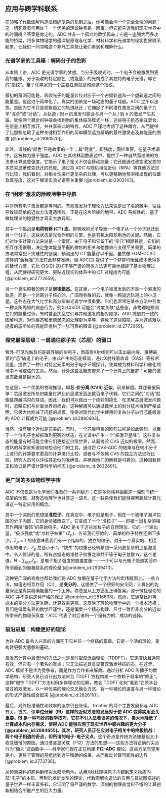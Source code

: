 ## 应用与跨学科联系

在领略了代数图解构造法错综复杂的机制之后，你可能会问一个完全合理的问题：这一切究竟有何用处？一个优美的理论钟表是一回事，但它能告诉我们现实世界中的时间吗？答案是肯定的。ADC 并非一个孤立的数学孤岛；它是一座强大而多功能的桥梁，将多体物理学的最深层原理与化学、材料科学和光谱学的现实世界联系起来。让我们一同领略这个非凡工具能让我们看到和理解什么。

### 光谱学家的工具箱：解码分子的色彩

从本质上讲，ADC 是光谱学家的梦想。当分子吸收光时，一个电子会被激发到更高的能级。分子吸收的特定颜色（或能量）的光构成了其独特的电子光谱，即它的“指纹”。量子化学家的一个主要任务就是预测这个指纹。

最初的猜测可能是，吸收光子的能量仅仅对应于一个占据轨道和一个虚轨道之间的能量差。但这过于简单化了。真实的图景是一场动态的量子戏剧。ADC 之所以出色，是因为它不只是观察孤立的轨道跃迁；它捕捉了不同潜在激发之间的量子力学“混合”或“对话”。从轨道 $i$ 到 $a$ 的激发可能会与另一个从 $j$ 到 $b$ 的激发产生共振。就像两个耦合的钟摆会找到新的集体振荡模式一样，这些电子组态相互混合，在能量上相互推开，并共享彼此的特性。ADC 严谨地考虑了这种耦合，从而提供了比那些忽略了这种关键相互作用的简单模型远为精确的最终激发态及其能量的图像 [@problem_id:2890570]。

此外，谱线的“颜色”只是故事的一半；其“亮度”，即强度，同样重要。在量子术语中，这被称为振子强度。ADC 在其格林函数表述中，提供了一种自然而准确的方法来计算这些强度。它揭示了电子相关不仅会移动能量；它还能通过改变激发态的本质来显著改变跃迁的亮度。通过将 ADC 与随机相位近似（RPA）等其他方法进行比较，我们看到，对相关性进行更复杂的处理，可以更精确地预测峰出现的位置及其亮度，这对于解读实验光谱至关重要 [@problem_id:2902143]。

### 在“困难”激发的险峻地带中导航

并非所有电子激发都是等同的。有些激发对于理论方法来说是出了名的棘手，往往导致较简单的近似方法遭遇惨败。正是在这片险峻的地带，ADC 系统性的、基于微扰理论的稳健性才真正大放异彩。

其中一个挑战是**电荷转移 (CT) 态**，即吸收的光子导致一个电子从一个分子跃迁到另一个分子。这些状态是光合作用的引擎，也是有机太阳能电池的关键。然而，它们对许多计算方法来说是一个雷区。由于电子和它留下的“空穴”相距甚远，它们的相互作用很弱，决定整体能量平衡的微妙的相关和弛豫效应变得至关重要。简单的方法常常犯下灾难性的错误，预测出的 CT 能量谬以千里。虽然像 EOM-CCSD 这样的“金标准”方法在此非常准确，但 ADC(2) 提供了一个非常均衡且成本低得多的替代方案，它比 CIS(D) 这样不够严谨的同类方法更可靠地捕捉了基本物理过程，从而使得研究更大、更贴近现实的体系中的 CT 过程成为可能 [@problem_id:2772659]。

另一个臭名昭著的例子是**里德堡态**。在这里，一个电子被激发到的不是一个紧凑的轨道，而是一个远离分子核心的、广阔而弥散的云，就像一颗遥远轨道上的小卫星。这些态在大气化学和高分辨率光谱学中很重要。它们也常常在某些方法中引发一种众所周知的病态行为，例如 CIS(D) 可能会“过度关联”这些态，非物理地预测它们的能量过低，有时甚至扰乱它们与其他激发的相对顺序。ADC 凭借其一致的图解构造，对价层态和里德堡态的处理更为平等，避免了这些陷阱，并为这些难以捉摸的态所处的高能区提供了一张可靠的图谱 [@problem_id:2772659]。

### 探究最深层级：一扇通往原子实（芯层）的窗口

紫外-可见光触及的是最外层的价电子，而高能X射线则可以击出最内层、束缚最紧的“芯”轨道上的电子。由此产生的芯能级谱，通过X射线吸收谱（XAS）等技术测量，提供了一种针对特定元素的分子电子环境探针，使其成为材料科学和催化领域中不可或估的工具。然而，计算这些高能态带来了一个计算上的噩梦：可能的激发态数量是巨大的。

在这里，一个优美的物理推理，即**芯-价分离 (CVS) 近似**，前来解围。其逻辑很简单：芯层激发所处的能量世界比价层激发高出数百电子伏特。它们之间的“对话”就像是跨越鸿沟的耳语。因此，我们可以做出一个绝妙的简化：在求解芯层激发问题时，忽略它们与价层世界的耦合。这种解耦可以通过数学上的划分技术得到严格证明，它极大地削减了问题的规模，使得对现代化学中使用的复杂分子进行芯能级谱的 ADC 计算成为可能 [@problem_id:2890603]。

当然，没有哪个近似是完美的。有时，一个芯层电离的剧烈过程是如此强烈，以至于一个价电子也被振激到更高的状态，在光谱中产生一个“振激卫星峰”。这些复杂态的能量有时可能会使它们更接近价层世界，从而考验 CVS 近似的极限。然而，成熟的科学家知道如何检验他们的工具。通过将 CVS-ADC 的结果与在较小分子上进行的计算要求更高的计算进行比较，或者与不依赖 CVS 的独立方法进行比较，研究人员可以评估其近似的准确性，并确保他们的解释是可靠的。这种自我修正和验证是严谨计算科学的标志 [@problem_id:2632891]。

### 更广阔的多体物理学宇宙

ADC 不仅仅是为化学家们准备的一系列秘方；它是多体格林函数这一深刻而统一框架的体现，凝聚态物理学也共享这一语言。这一联系使我们能够探索超越计算光谱这一特定应用的概念。

其中一个深刻的思想是**准粒子**。在真空中，电子就是电子。但在一个被电子海洋包围的分子内部，它的身份被改变了。它变成了一个“准粒子”——即被一团复杂的相互作用所“缀饰”的原始电子。ADC 是关于这些准粒子的自然理论。它的一个输出量，“极点强度”或“准粒子权重” ($Z_p$)，告诉我们原始的、简单的粒子特性还剩下多少。$Z_p=1$ 的值意味着我们有一个纯粹的、独立的粒子。对于一个真实的、相互作用的电子，$Z_p$ 总是小于 1。“缺失”的权重已经转移到一系列更复杂的卫星激发中。令人惊讶的是，所有占据态的准粒子权重之和并不等于电子总数 $N$。这个差值，$N - \sum_{\text{occ}} Z_p$，是电子相关强度的直接度量——一个可以与光电子能谱实验中所测量到的量相联系的理论量 [@problem_id:2909413]。

这种更广阔的视角也帮助我们将 ADC 放置在量子化学方法的宏伟版图上。一些方法，如组态相互作用（CI），是**变分的**。这提供了一个很好的安全网：计算出的能量保证是真实精确能量的一个上界。你总是从上方逼近正确答案。源于微扰理论的 ADC 并不提供这种严格的保证 [@problem_id:2816633]。然而，它通常比同等成本的变分方法更准确、计算效率更高。这反映了理论物理学中的一个根本选择：我们是偏爱有界的数学严谨性，还是偏爱一个精心构建、尺寸一致但非变分的近似所带来的物理保真度？ADC 代表了对后者的一个强有力的、成功的选择。

### 前沿进展：构建更好的理论

也许 ADC 最令人兴奋的方面在于它并非一个终结的篇章。它是一个活的理论，是构建更强大思想的基础。

激发态计算中最流行的方法之一是含时密度泛函理论（TDDFT）。它速度快且通常有效，但它有一个著名的盲点：它无法描述具有显著双激发特征的态。在这里，ADC 框架不是作为竞争者，而是作为合作者来解救。通过分析 ADC 传播子的数学结构，研究人员已设计出方法来为 TDDFT 方程构建一个依赖于频率的“修正”。这种“缀饰 TDDFT”方法利用多体理论的见解，教会 TDDFT 如何“看到”它原本会错过的双激发，以一种优美的理论交叉融合方式，将一种理论的速度与另一种理论的形式严谨性结合起来 [@problem_id:2826110]。

最后，对终极准确性和效率的追求仍在继续。 frontier 的两个主要发展都与 ADC 有关。首先，像**单位分解（RI）**这样的近似方法的发展对于使 ADC 变得实用至关重要。RI 是一种巧妙的数学技巧，它在不引入显著误差的情况下，极大地降低了计算成本和内存需求，使得 ADC 能够应用于现实世界中感兴趣的更大分子 [@problem_id:2884655]。其次，研究人员正在应对电子相关中的终极挑战：两个电子相遇的奇点，即所谓的**电子-电子尖点**。这个奇点是传统方法随基组大小收敛缓慢的原因。通过借鉴显关联（F12）方法的思想——这些方法将正确的尖点行为“植入”波函数中——科学家们现在正在构建 **F12-ADC** 理论。这些方法有望用更小、更易于管理的基组达到近乎精确的结果，从而推动计算可能性的边界 [@problem_id:2773736]。

从预测染料的颜色到模拟太阳能电池，从用X射线窥探原子内部到定义物质内部“电子”的本质，再到启发新类型的理论，代数图解构造法的应用与其试图描述的量子世界一样丰富多彩。它证明了将严谨的数学、深刻的物理直觉和不懈的计算创新相结合所能产生的巨大力量。
